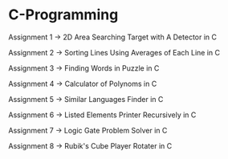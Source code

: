 # C-Programming

Assignment 1 -> 2D Area Searching Target with A Detector in C

Assignment 2 -> Sorting Lines Using Averages of Each Line in C

Assignment 3 -> Finding Words in Puzzle in C

Assignment 4 -> Calculator of Polynoms in C

Assignment 5 -> Similar Languages Finder in C

Assignment 6 -> Listed Elements Printer Recursively in C

Assignment 7 -> Logic Gate Problem Solver in C

Assignment 8 -> Rubik's Cube Player Rotater in C
